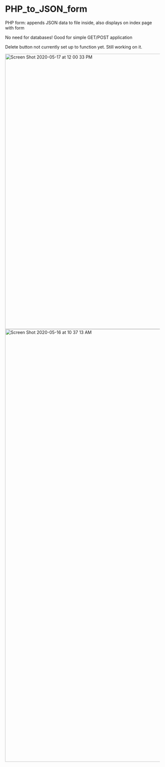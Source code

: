 # PHP_to_JSON_form
PHP form: appends JSON data to file inside, also displays on index page with form 

No need for databases! Good for simple GET/POST application

Delete button not currently set up to function yet. Still working on it. 

<img width="897" alt="Screen Shot 2020-05-17 at 12 00 33 PM" src="https://user-images.githubusercontent.com/22375594/82154893-909bb180-9836-11ea-9ca6-68a7c1a1ebc3.png">
<img width="1410" alt="Screen Shot 2020-05-16 at 10 37 13 AM" src="https://user-images.githubusercontent.com/22375594/82154894-91ccde80-9836-11ea-922a-63e8c033f667.png">

